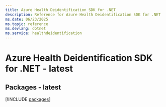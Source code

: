 ```yaml
---
title: Azure Health Deidentification SDK for .NET
description: Reference for Azure Health Deidentification SDK for .NET
ms.date: 06/23/2025
ms.topic: reference
ms.devlang: dotnet
ms.service: healthdeidentification
---
```

# Azure Health Deidentification SDK for .NET - latest
## Packages - latest
[!INCLUDE [packages](health-deidentification-index.md)]